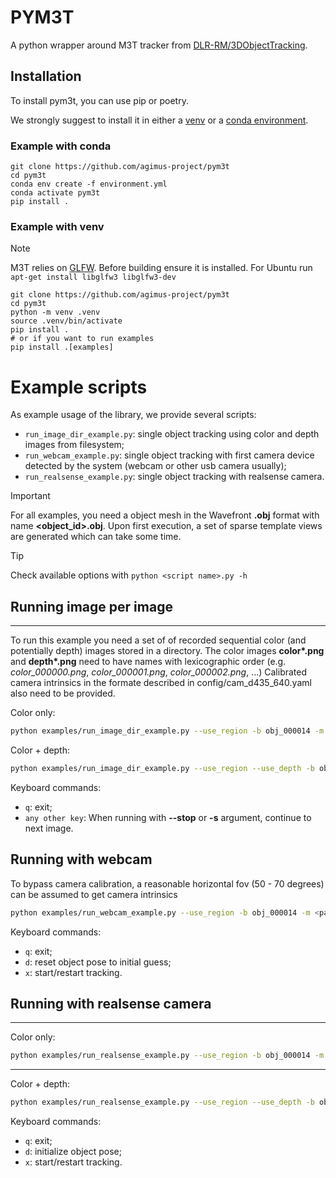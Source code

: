 # PYM3T

A python wrapper around M3T tracker from [DLR-RM/3DObjectTracking](https://github.com/DLR-RM/3DObjectTracking/tree/master).

## Installation

To install pym3t, you can use pip or poetry.

We strongly suggest to install it in either a
[venv](https://docs.python.org/fr/3/library/venv.html) or a
[conda environment](https://conda.io/projects/conda/en/latest/user-guide/tasks/manage-environments.html).

### Example with conda

```
git clone https://github.com/agimus-project/pym3t
cd pym3t
conda env create -f environment.yml
conda activate pym3t
pip install .
```

### Example with venv

> [!NOTE]
> M3T relies on [GLFW](https://www.glfw.org/). Before building ensure it is installed.
> For Ubuntu run `apt-get install libglfw3 libglfw3-dev`


```
git clone https://github.com/agimus-project/pym3t
cd pym3t
python -m venv .venv
source .venv/bin/activate
pip install .
# or if you want to run examples
pip install .[examples]
```

# Example scripts
As example usage of the library, we provide several scripts: 
* `run_image_dir_example.py`: single object tracking using color and depth images from filesystem;
* `run_webcam_example.py`: single object tracking with first camera device detected by the system (webcam or other usb camera usually);
* `run_realsense_example.py`: single object tracking with realsense camera.

> [!IMPORTANT]
> For all examples, you need a object mesh in the Wavefront **.obj** format with name **<object_id>.obj**. Upon first execution, a set of sparse template views are generated which can take some time.

> [!TIP]
> Check available options with `python <script name>.py -h`

## Running image per image  
----
To run this example you need a set of of recorded sequential color (and potentially depth) images stored in a directory.
The color images **color\*.png** and **depth\*.png** need to have names with lexicographic order (e.g. *color_000000.png*, *color_000001.png*, *color_000002.png*, ...)
Calibrated camera intrinsics in the formate described in config/cam_d435_640.yaml also need to be provided.

Color only:   
``` bash
python examples/run_image_dir_example.py --use_region -b obj_000014 -m <path/to/obj/dir> -i <path/to/image/dir> -c config/cam_d435_640.yaml --stop
```

Color + depth:   
``` bash
python examples/run_image_dir_example.py --use_region --use_depth -b obj_000014 -m <path/to/obj/dir> -i <path/to/image/dir> -c config/cam_d435_640.yaml --stop
```

Keyboard commands:
- `q`: exit;
- `any other key`: When running with **--stop** or **-s** argument, continue to next image.

## Running with webcam
To bypass camera calibration, a reasonable horizontal fov (50 - 70 degrees) can be assumed to get camera intrinsics
``` bash
python examples/run_webcam_example.py --use_region -b obj_000014 -m <path/to/obj/dir>
```

Keyboard commands:
- `q`: exit;
- `d`: reset object pose to initial guess;
- `x`: start/restart tracking.

## Running with realsense camera
----
Color only:   
```bash
python examples/run_realsense_example.py --use_region -b obj_000014 -m <path/to/obj/dir>
```

----

Color + depth:   
```bash
python examples/run_realsense_example.py --use_region --use_depth -b obj_000014 -m <path/to/obj/dir>
```

Keyboard commands:
- `q`: exit;
- `d`: initialize object pose;
- `x`: start/restart tracking.